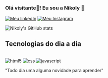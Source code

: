 ### Olá visitante👋! Eu sou a Nikoly 🤗
[![Meu linkedIn](    https://img.shields.io/badge/LinkedIn-0077B5?style=for-the-badge&logo=linkedin&logoColor=white)](https://www.linkedin.com/in/nikoly-pereira-da-silva/)
[![Meu Instagram](    https://img.shields.io/badge/Instagram-E4405F?style=for-the-badge&logo=instagram&logoColor=white)]()

![Nikoly's GitHub stats](https://github-readme-stats.vercel.app/api?username=NikolySilva&show_icons=true&theme=radical)


## Tecnologias do dia a dia

<div style="display: inline_block"><br>
<img align:"center" alt="html5" src="https://img.shields.io/badge/HTML5-E34F26?style=for-the-badge&logo=html5&logoColor=white">
<img align:"center" alt="css" src="https://img.shields.io/badge/CSS3-1572B6?style=for-the-badge&logo=css3&logoColor=white">
<img align:"center" alt="javascript" src="https://img.shields.io/badge/JavaScript-F7DF1E?style=for-the-badge&logo=javascript&logoColor=black">
</div>

"Todo dia uma alguma novidade para aprender"

